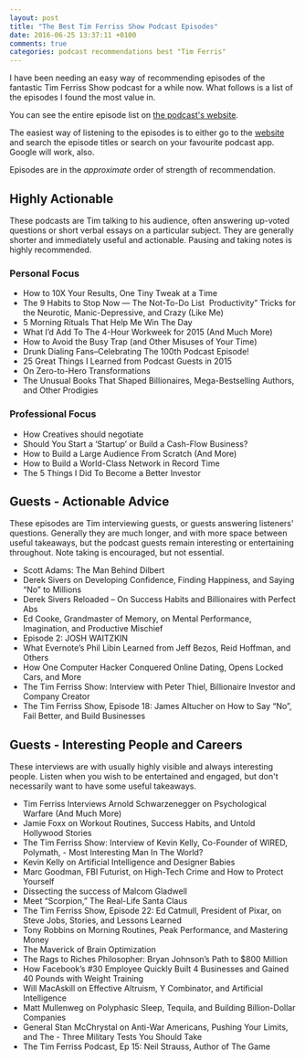 ```yaml
---
layout: post
title: "The Best Tim Ferriss Show Podcast Episodes"
date: 2016-06-25 13:37:11 +0100
comments: true
categories: podcast recommendations best "Tim Ferris"
---
```

I have been needing an easy way of recommending episodes of the fantastic Tim Ferriss Show podcast for a while now. What follows is a list of the episodes I found the most value in.

<!--more-->

You can see the entire episode list on [the podcast's website](http://fourhourworkweek.com/podcast/).

The easiest way of listening to the episodes is to either go to the [website](http://fourhourworkweek.com/podcast/) and search the episode titles or search on your favourite podcast app. Google will work, also.

Episodes are in the *approximate* order of strength of recommendation.

## Highly Actionable

These podcasts are Tim talking to his audience, often answering up-voted questions or short verbal essays on a particular subject. They are generally shorter and immediately useful and actionable. Pausing and taking notes is highly recommended.

### Personal Focus

- How to 10X Your Results, One Tiny Tweak at a Time
- The 9 Habits to Stop Now — The Not-To-Do List 
Productivity” Tricks for the Neurotic, Manic-Depressive, and Crazy (Like Me) 
- 5 Morning Rituals That Help Me Win The Day
- What I’d Add To The 4-Hour Workweek for 2015 (And Much More)
- How to Avoid the Busy Trap (and Other Misuses of Your Time)
- Drunk Dialing Fans–Celebrating The 100th Podcast Episode!
- 25 Great Things I Learned from Podcast Guests in 2015
- On Zero-to-Hero Transformations
- The Unusual Books That Shaped Billionaires, Mega-Bestselling Authors, and Other Prodigies

### Professional Focus

- How Creatives should negotiate
- Should You Start a ‘Startup’ or Build a Cash-Flow Business?
- How to Build a Large Audience From Scratch (And More)
- How to Build a World-Class Network in Record Time
- The 5 Things I Did To Become a Better Investor

## Guests - Actionable Advice

These episodes are Tim interviewing guests, or guests answering listeners' questions. Generally they are much longer, and with more space between useful takeaways, but the podcast guests remain interesting or entertaining throughout. Note taking is encouraged, but not essential.

- Scott Adams: The Man Behind Dilbert
- Derek Sivers on Developing Confidence, Finding Happiness, and Saying “No” to Millions
- Derek Sivers Reloaded – On Success Habits and Billionaires with Perfect Abs
- Ed Cooke, Grandmaster of Memory, on Mental Performance, Imagination, and Productive Mischief
- Episode 2: JOSH WAITZKIN
- What Evernote’s Phil Libin Learned from Jeff Bezos, Reid Hoffman, and Others
- How One Computer Hacker Conquered Online Dating, Opens Locked Cars, and More
- The Tim Ferriss Show: Interview with Peter Thiel, Billionaire Investor and Company Creator
- The Tim Ferriss Show, Episode 18: James Altucher on How to Say “No”, Fail Better, and Build Businesses

## Guests - Interesting People and Careers

These interviews are with usually highly visible and always interesting people. Listen when you wish to be entertained and engaged, but don't necessarily want to have some useful takeaways.

- Tim Ferriss Interviews Arnold Schwarzenegger on Psychological Warfare (And Much More)
- Jamie Foxx on Workout Routines, Success Habits, and Untold Hollywood Stories
- The Tim Ferriss Show: Interview of Kevin Kelly, Co-Founder of WIRED, Polymath, - Most Interesting Man In The World?
- Kevin Kelly on Artificial Intelligence and Designer Babies
- Marc Goodman, FBI Futurist, on High-Tech Crime and How to Protect Yourself
- Dissecting the success of Malcom Gladwell
- Meet “Scorpion,” The Real-Life Santa Claus
- The Tim Ferriss Show, Episode 22: Ed Catmull, President of Pixar, on Steve Jobs, Stories, and Lessons Learned
- Tony Robbins on Morning Routines, Peak Performance, and Mastering Money
- The Maverick of Brain Optimization
- The Rags to Riches Philosopher: Bryan Johnson’s Path to $800 Million
- How Facebook’s #30 Employee Quickly Built 4 Businesses and Gained 40 Pounds with Weight Training
- Will MacAskill on Effective Altruism, Y Combinator, and Artificial Intelligence
- Matt Mullenweg on Polyphasic Sleep, Tequila, and Building Billion-Dollar Companies
- General Stan McChrystal on Anti-War Americans, Pushing Your Limits, and The - Three Military Tests You Should Take
- The Tim Ferriss Podcast, Ep 15: Neil Strauss, Author of The Game
